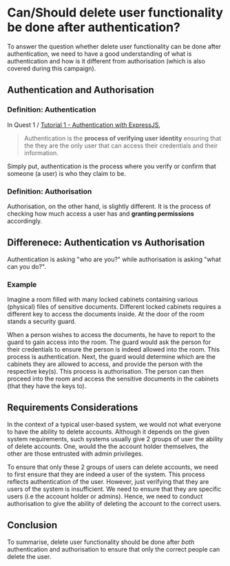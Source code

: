# Can/Should delete user functionality be done after authentication?

To answer the question whether delete user functionality can be done after authentication,
we need to have a good understanding of what is authentication and how is it different from
authorisation (which is also covered during this campaign).

## Authentication and Authorisation

### Definition: Authentication

In Quest 1 / [Tutorial 1 - Authentication with ExpressJS](https://earn.stackup.dev/learn/pathways/web-development/skills/backend-development-nodejs/modules/learn-authentication-and-authorisation-with-expressjs/tutorials/tutorial-1-authentication-with-expressjs), 

> Authentication is the **process of verifying user identity** ensuring that the they are the only user that can access their credentials and their information.

Simply put, authentication is the process where you verify or confirm that someone (a user) is who they claim to be.

### Definition: Authorisation

Authorisation, on the other hand, is slightly different. 
It is the process of checking how much access a user has and **granting permissions** accordingly.

## Differenece: Authentication vs Authorisation

Authentication is asking "who are you?" while authorisation is asking "what can you do?".

### Example

Imagine a room filled with many locked cabinets containing various (physical) files of sensitive documents. 
Different locked cabinets requires a different key to access the documents inside.
At the door of the room stands a security guard. 

When a person wishes to access the documents, he have to report to the guard to gain access into the room. 
The guard would ask the person for their credentials to ensure the person is indeed allowed into the room. This process is authentication.
Next, the guard would determine which are the cabinets they are allowed to access, and provide the person with the respective key(s). This process is authorisation.
The person can then proceed into the room and access the sensitive documents in the cabinets (that they have the keys to).

## Requirements Considerations

In the context of a typical user-based system, we would not what everyone to have the ability to delete accounts.
Although it depends on the given system requirements, such systems usually give 2 groups of user the ability of delete accounts.
One, would the the account holder themselves, the other are those entrusted with admin privileges.

To ensure that only these 2 groups of users can delete accounts, we need to first ensure that they are indeed a user of the system. 
This process reflects authentication of the user.
However, just verifying that they are users of the system is insufficient. We need to ensure that they are specific users (i.e the account holder or admins).
Hence, we need to conduct authorisation to give the ability of deleting the account to the correct users.

## Conclusion

To summarise, delete user functionality should be done after _both_ authentication and authorisation to ensure that only the correct people can delete the user.